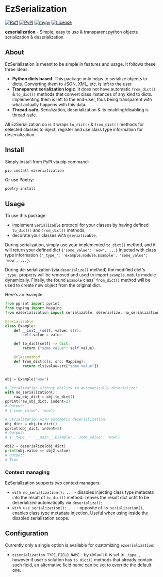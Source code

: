 # EzSerialization

[![Ruff](https://img.shields.io/endpoint?url=https://raw.githubusercontent.com/astral-sh/ruff/main/assets/badge/v2.json)](https://github.com/astral-sh/ruff)
[![PyPI](https://img.shields.io/pypi/v/ezserialization?style=flat)](https://pypi.org/project/ezserialization)
[![mypy](https://img.shields.io/badge/mypy-checked-blue)](https://github.com/gMatas/ezserialization)
[![License](https://img.shields.io/pypi/l/ezserialization)](https://github.com/gMatas/ezserialization/blob/main/LICENSE)

**ezserialization** - Simple, easy to use & transparent python objects serialization & deserialization.

## About

EzSerialization is meant to be simple in features and usage. It follows these three ideas:

- **Python dicts based**. This package only helps to serialize objects to dicts. 
  Converting them to JSON, XML, etc. is left to the user.
- **Transparent serialization logic**. It does not have automatic `from_dict()` & `to_dict()` methods that convert class 
  instances of any kind to dicts. Implementing them is left to the end-user, thus being transparent with what actually 
  happens with this data.
- **Thread-safe**. Serialization, deserialization & its enabling/disabling is thread-safe.  

All EzSerialization do is it wraps `to_dict()` & `from_dict()` methods for selected classes to inject, register and 
use class type information for deserialization.

## Install

Simply install from PyPI via pip command:
```sh
pip install ezserialization
```

Or use Poetry:
```sh
poetry install
```

## Usage

To use this package:

- implement `Serializable` protocol for your classes by having defined `to_dict()` and 
  `from_dict()` methods;
- decorate your classes with `@serializable`.

During serialization, simply use your implemented `to_dict()` method, and it will return 
your defined dict `{'some_value': 'wow', ...}`  injected with class type information 
`{'_type_': 'example.module.Example', 'some_value': 'wow', ...}`.

During de-serialization (via `deserialize()` method) the modified dict's `_type_` property will be removed and used 
to import `example.module` module dynamically. Finally, the found `Example` class' `from_dict()` method will be used 
to create new object from the original dict.

Here's an example:

```python
from pprint import pprint
from typing import Mapping
from ezserialization import serializable, deserialize, no_serialization

@serializable
class Example:
    def __init__(self, value: str):
        self.value = value

    def to_dict(self) -> dict:
        return {"some_value": self.value}

    @classmethod
    def from_dict(cls, src: Mapping):
        return cls(value=src["some_value"])


obj = Example("wow")

# Serialization without ability to automatically deserialize:
with no_serialization():
    raw_obj_dict = obj.to_dict()
pprint(raw_obj_dict, indent=2)
# Output:
# {'some_value': 'wow'}

# Serialization WITH automatic deserialization:
obj_dict = obj.to_dict()
pprint(obj_dict, indent=2)
# Output:
# {'_type_': '__main__.Example', 'some_value': 'wow'}

obj2 = deserialize(obj_dict)
print(obj.value == obj2.value)
# Output:
# True
```

### Context managing

EzSerialization supports two context managers:
- `with no_serialization(): ...` - disables injecting class type metadata into the result of `to_dict()` method. 
  Leaves the result dict unfit to be deserialized automatically via `deserialize()`;
- `with use_serialization(): ...` - opposite of `no_serialization()`, enables class type metadata injection. 
  Useful when using inside the disabled serialization scope.

## Configuration

Currently only a single option is available for customizing `ezserialization`:
- `ezserialization.TYPE_FIELD_NAME` - by default it is set to `_type_`, however if user's solution has `to_dict()` 
  methods that already contain such field, an alternative field name can be set to override the default one.
